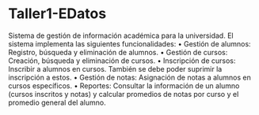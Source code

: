 # Taller1-EDatos
Sistema de gestión de información académica para la universidad. El sistema
implementa las siguientes funcionalidades:
• Gestión de alumnos: Registro, búsqueda y eliminación de alumnos.
• Gestión de cursos: Creación, búsqueda y eliminación de cursos.
• Inscripción de cursos: Inscribir a alumnos en cursos. También se debe poder suprimir la
inscripción a estos.
• Gestión de notas: Asignación de notas a alumnos en cursos específicos.
• Reportes: Consultar la información de un alumno (cursos inscritos y notas) y calcular
promedios de notas por curso y el promedio general del alumno.

